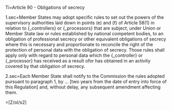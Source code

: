 Ti=Article 90 - Obligations of secrecy

1.sec=Member States may adopt specific rules to set out the powers of the supervisory authorities laid down in points (e) and (f) of Article 58(1) in relation to {_controllers} or {_processors} that are subject, under Union or Member State law or rules established by national competent bodies, to an obligation of professional secrecy or other equivalent obligations of secrecy where this is necessary and proportionate to reconcile the right of the protection of personal data with the obligation of secrecy. Those rules shall apply only with regard to personal data which the {_controller} or {_processor} has received as a result ofor has obtained in an activity covered by that obligation of secrecy.

2.sec=Each Member State shall notify to the Commission the rules adopted pursuant to paragraph 1, by … [two years from the date of entry into force of this Regulation] and, without delay, any subsequent amendment affecting them.

=[Z/ol/s2]
